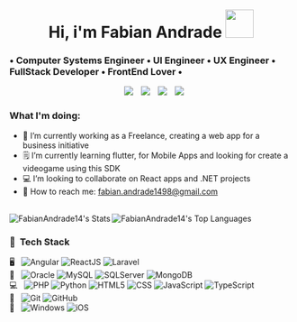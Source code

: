 <h1 align="center">
  Hi, i'm Fabian Andrade
    <a href="https://github.com/FabianAndrade14" target="_self">
      <img src="http://pa1.narvii.com/7064/16627aec9acb1ee3f185f46d27132039c4dfa18f_00.gif" width="50">
    </a>
</h1>

### • Computer Systems Engineer • UI Engineer • UX Engineer • FullStack Developer • FrontEnd Lover •

<p align="center">
    <a style="margin-left: 10px;"  target="_blank" href="https://www.linkedin.com/in/fabian-camilo-andrade-mesa-abb8b9235/">
			  <img src="https://img.icons8.com/doodle/40/000000/linkedin--v2.png"></a>
    <a style="margin-left: 10px;" target="_blank" href="https://github.com/FabianAndrade14">
		    <img src="https://img.icons8.com/doodle/40/000000/github--v1.png"></a>
		<a style="margin-left: 10px;" target="_blank" href="https://twitter.com/another_friki_">
		  	<img src="https://img.icons8.com/doodle/1x/twitter-squared--v2.png" ></a>
		<a style="margin-left: 10px;" target="_blank" href="https://www.youtube.com/channel/UCfRC5yUAu0BoLhgBHnSTEjQ">
				<img src="https://img.icons8.com/doodle/1x/youtube--v2.png" ></a>
</p>


### What I'm doing:
- 💼 I’m currently working as a Freelance, creating a web app for a business initiative 
- 🗒️ I’m currently learning flutter, for Mobile Apps and looking for create a videogame using this SDK
- 💻 I’m looking to collaborate on React apps and .NET projects 
- 📨 How to reach me: fabian.andrade1498@gmail.com

<br>

<img align="left" src="https://github-readme-stats.vercel.app/api?username=FabianAndrade14&theme=dracula&show_icons=true&hide_border=false&count_private=true" alt="FabianAndrade14's Stats">
<img src="https://github-readme-stats.vercel.app/api/top-langs/?username=FabianAndrade14&theme=dracula&show_icons=true&hide_border=false&layout=compact" alt="FabianAndrade14's Top Languages">

<br>

<h3> 💾 &nbsp;Tech Stack</h3>

🖥️ &nbsp;
  ![Angular](https://img.shields.io/badge/angular-%23DD0031.svg?style=for-the-badge&logo=angular&logoColor=white)
  ![ReactJS](https://img.shields.io/badge/-ReactJs-61DAFB?logo=react&logoColor=white&style=for-the-badge)
  ![Laravel](https://img.shields.io/badge/laravel-%23FF2D20.svg?style=for-the-badge&logo=laravel&logoColor=white)
  <br>
💾 &nbsp;
  ![Oracle](https://img.shields.io/badge/Oracle-F80000?style=for-the-badge&logo=oracle&logoColor=white)
  ![MySQL](https://img.shields.io/badge/mysql-%2300f.svg?style=for-the-badge&logo=mysql&logoColor=white)
  ![SQLServer](https://img.shields.io/badge/Microsoft%20SQL%20Server-CC2927?logo=microsoftsqlserver&logoColor=fff&style=for-the-badge) 
  ![MongoDB](https://img.shields.io/badge/MongoDB-%234ea94b.svg?style=for-the-badge&logo=mongodb&logoColor=white)
  <br>
💻 &nbsp;
  ![PHP](https://img.shields.io/badge/php-%23777BB4.svg?style=for-the-badge&logo=php&logoColor=white)
  ![Python](https://img.shields.io/badge/python-3670A0?style=for-the-badge&logo=python&logoColor=ffdd54)
  ![HTML5](https://img.shields.io/badge/HTML5-E34F26?style=for-the-badge&logo=html5&logoColor=white)
  ![CSS](https://img.shields.io/badge/CSS-239120?&style=for-the-badge&logo=css3&logoColor=white)
  ![JavaScript](https://img.shields.io/badge/JavaScript-323330?style=for-the-badge&logo=javascript&logoColor=F7DF1E)
  ![TypeScript](https://img.shields.io/badge/typescript-%23007ACC.svg?style=for-the-badge&logo=typescript&logoColor=white)
  <br>
🐾 &nbsp;
  ![Git](https://img.shields.io/badge/Git-F05032?style=for-the-badge&logo=git&logoColor=white)
  ![GitHub](https://img.shields.io/badge/GitHub-100000?style=for-the-badge&logo=github&logoColor=white)
  <br>
📱 &nbsp;
  ![Windows](https://img.shields.io/badge/Windows-0078D6?style=for-the-badge&logo=windows&logoColor=white)
  ![iOS](https://img.shields.io/badge/iOS-000000?style=for-the-badge&logo=ios&logoColor=white)
  

<!-- <div align="center">
  <img align="left"  src="https://github-readme-streak-stats.herokuapp.com/?user=FabianAndrade14&theme=dracula&hide_border=false" alt="FabianAndrade14's Streak" /></a>
  <img src="https://github-readme-stats.vercel.app/api/top-langs/?username=FabianAndrade14&theme=dracula&show_icons=true&hide_border=false&layout=compact" alt="FabianAndrade14's Top Languages">
</div> -->
<!--
**FabianAndrade14/FabianAndrade14** is a ✨ _special_ ✨ repository because its `README.md` (this file) appears on your GitHub profile.

Here are some ideas to get you started:

- 🔭 I’m currently working on ...
- 🌱 I’m currently learning ...
- 👯 I’m looking to collaborate on ...
- 🤔 I’m looking for help with ...
- 💬 Ask me about ...
- 📫 How to reach me: ...
- 😄 Pronouns: ...
- ⚡ Fun fact: ...
-->
